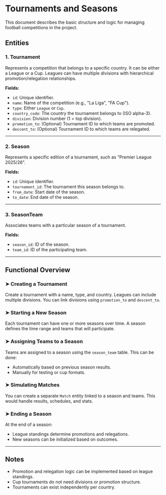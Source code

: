 # Tournaments and Seasons

This document describes the basic structure and logic for managing football competitions in the project.

## Entities

### 1. Tournament

Represents a competition that belongs to a specific country. It can be either a League or a Cup. Leagues can have multiple divisions with hierarchical promotion/relegation relationships.

**Fields:**
- `id`: Unique identifier.
- `name`: Name of the competition (e.g., "La Liga", "FA Cup").
- `type`: Either `League` or `Cup`.
- `country_code`: The country the tournament belongs to (ISO alpha-3).
- `division`: Division number (1 = top division).
- `promotion_to`: (Optional) Tournament ID to which teams are promoted.
- `descent_to`: (Optional) Tournament ID to which teams are relegated.

---

### 2. Season

Represents a specific edition of a tournament, such as "Premier League 2025/26".

**Fields:**
- `id`: Unique identifier.
- `tournament_id`: The tournament this season belongs to.
- `from_date`: Start date of the season.
- `to_date`: End date of the season.

---

### 3. SeasonTeam

Associates teams with a particular season of a tournament.

**Fields:**
- `season_id`: ID of the season.
- `team_id`: ID of the participating team.

---

## Functional Overview

### ➤ Creating a Tournament

Create a tournament with a name, type, and country. Leagues can include multiple divisions. You can link divisions using `promotion_to` and `descent_to`.

### ➤ Starting a New Season

Each tournament can have one or more seasons over time. A season defines the time range and teams that will participate.

### ➤ Assigning Teams to a Season

Teams are assigned to a season using the `season_team` table. This can be done:
- Automatically based on previous season results.
- Manually for testing or cup formats.

### ➤ Simulating Matches

You can create a separate `Match` entity linked to a season and teams. This would handle results, schedules, and stats.

### ➤ Ending a Season

At the end of a season:
- League standings determine promotions and relegations.
- New seasons can be initialized based on outcomes.

---

## Notes

- Promotion and relegation logic can be implemented based on league standings.
- Cup tournaments do not need divisions or promotion structure.
- Tournaments can exist independently per country.

